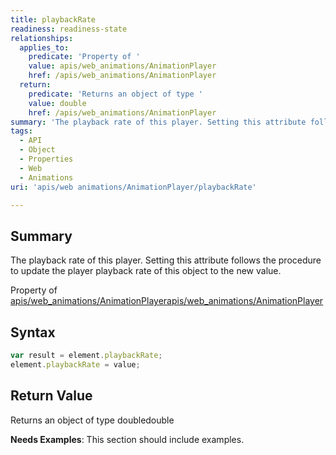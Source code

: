 ```yaml
---
title: playbackRate
readiness: readiness-state
relationships:
  applies_to:
    predicate: 'Property of '
    value: apis/web_animations/AnimationPlayer
    href: /apis/web_animations/AnimationPlayer
  return:
    predicate: 'Returns an object of type '
    value: double
    href: /apis/web_animations/AnimationPlayer
summary: 'The playback rate of this player. Setting this attribute follows the procedure to update the player playback rate of this object to the new value.'
tags:
  - API
  - Object
  - Properties
  - Web
  - Animations
uri: 'apis/web animations/AnimationPlayer/playbackRate'

---
```

## <span>Summary</span>

The playback rate of this player. Setting this attribute follows the procedure to update the player playback rate of this object to the new value.

Property of [apis/web\_animations/AnimationPlayer](/apis/web_animations/AnimationPlayer)[apis/web\_animations/AnimationPlayer](/apis/web_animations/AnimationPlayer)

## <span>Syntax</span>

``` js
var result = element.playbackRate;
element.playbackRate = value;
```

## <span>Return Value</span>

Returns an object of type doubledouble

**Needs Examples**: This section should include examples.

